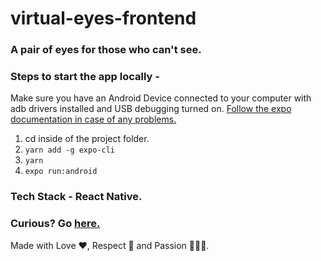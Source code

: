 # virtual-eyes-frontend
### A pair of eyes for those who can't see.

### Steps to start the app locally -
Make sure you have an Android Device connected to your computer with adb drivers installed and USB debugging turned on. [Follow the expo documentation in case of any problems.](https://docs.expo.dev/get-started/installation/)

1. cd inside of the project folder.
2. ```yarn add -g expo-cli```
3. ```yarn```
4. ```expo run:android```

### Tech Stack - React Native.

### Curious? Go [here.](https://drive.google.com/drive/folders/1hLi-MbIGAwWYQQbRT3YMrPbqF_7SV_Ty?usp=sharing)

Made with Love ❤️, Respect 🙏 and Passion 👨🏽‍💻.
